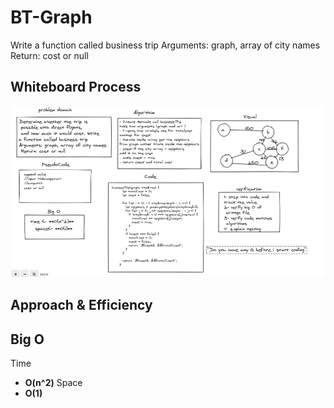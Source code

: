 # BT-Graph

Write a function called business trip
Arguments: graph, array of city names
Return: cost or null

## Whiteboard Process


![Graph](btgraphs.PNG)

## Approach & Efficiency


## Big O
Time
- **O(n^2)** 
Space
- **O(1)**
